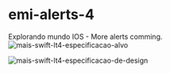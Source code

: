 # emi-alerts-4
Explorando mundo IOS - More alerts comming.
![mais-swift-lt4-especificacao-alvo](https://github.com/JeovaneSousa/emi-alerts-4/assets/66012358/19b1257e-efc2-4eb9-b926-46b0e6adeaa6)

![mais-swift-lt4-especificacao-de-design](https://github.com/JeovaneSousa/emi-alerts-4/assets/66012358/b98705ce-f604-4350-b570-14eca0b42fe2)

